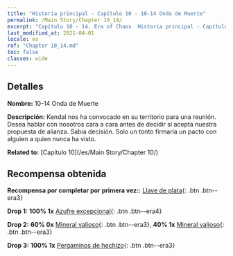 ```yaml
---
title: "Historia principal - Capítulo 10 - 10-14 Onda de Muerte"
permalink: /Main Story/Chapter 10_14/
excerpt: "Capítulo 10 - 14. Era of Chaos  Historia principal - Capítulo 10_14. 10-14 Onda de Muerte"
last_modified_at: 2021-04-01
locale: es
ref: "Chapter 10_14.md"
toc: false
classes: wide
---
```


## Detalles

 **Nombre:** 10-14 Onda de Muerte

 **Descripción:** Kendal nos ha convocado en su territorio para una reunión. Desea hablar con nosotros cara a cara antes de decidir si acepta nuestra propuesta de alianza. Sabia decisión. Solo un tonto firmaría un pacto con alguien a quien nunca ha visto.

 **Related to:** [Capítulo 10](/es/Main Story/Chapter 10/)

## Recompensa obtenida

 **Recompensa por completar por primera vez::** [Llave de plata](/es/Items/con_693/){: .btn .btn--era3}

 **Drop 1:** **100% 1x** [Azufre excepcional](/es/Items/mat_36/){: .btn .btn--era4}

 **Drop 2:** **60% 0x** [Mineral valioso](/es/Items/mat_26/){: .btn .btn--era3}, **40% 1x** [Mineral valioso](/es/Items/mat_26/){: .btn .btn--era3}

 **Drop 3:** **100% 1x** [Pergaminos de hechizo](/es/Items/con_694/){: .btn .btn--era3}


